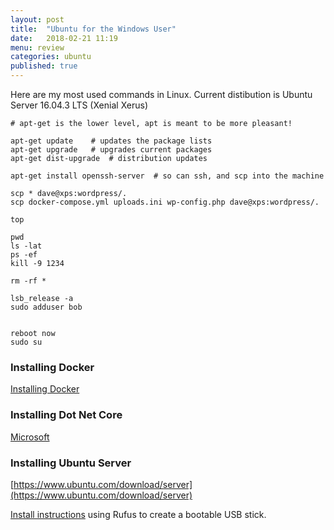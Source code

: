 ```yaml
---
layout: post
title:  "Ubuntu for the Windows User"
date:   2018-02-21 11:19
menu: review
categories: ubuntu 
published: true 
---
```

Here are my most used commands in Linux.  Current distibution is Ubuntu Server 16.04.3 LTS (Xenial Xerus)

```
# apt-get is the lower level, apt is meant to be more pleasant!

apt-get update    # updates the package lists
apt-get upgrade   # upgrades current packages
apt-get dist-upgrade  # distribution updates 

apt-get install openssh-server  # so can ssh, and scp into the machine

scp * dave@xps:wordpress/.
scp docker-compose.yml uploads.ini wp-config.php dave@xps:wordpress/.

top

pwd
ls -lat
ps -ef
kill -9 1234

rm -rf *

lsb_release -a
sudo adduser bob


reboot now  
sudo su
```
### Installing Docker
[Installing Docker](/docker/2018/02/01/Wordpress-on-Docker.html#going-to-uat--production)

### Installing Dot Net Core
[Microsoft](https://www.microsoft.com/net/learn/get-started/windows#linuxubuntu)

### Installing Ubuntu Server
[https://www.ubuntu.com/download/server](https://www.ubuntu.com/download/server)

[Install instructions](https://tutorials.ubuntu.com/tutorial/tutorial-create-a-usb-stick-on-windows#1) using Rufus to create a bootable USB stick.

